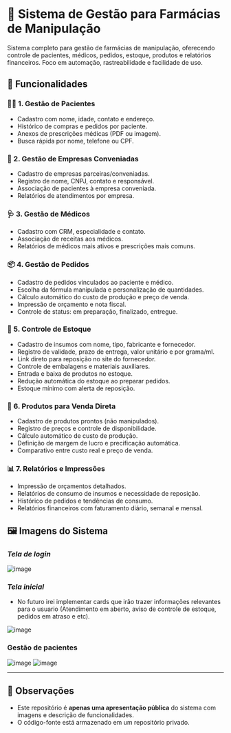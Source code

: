 # 💊 Sistema de Gestão para Farmácias de Manipulação

Sistema completo para gestão de farmácias de manipulação, oferecendo controle de pacientes, médicos, pedidos, estoque, produtos e relatórios financeiros. Foco em automação, rastreabilidade e facilidade de uso.

## 🔎 Funcionalidades

### 🧍‍♀️ 1. Gestão de Pacientes
- Cadastro com nome, idade, contato e endereço.
- Histórico de compras e pedidos por paciente.
- Anexos de prescrições médicas (PDF ou imagem).
- Busca rápida por nome, telefone ou CPF.

### 🏢 2. Gestão de Empresas Conveniadas
- Cadastro de empresas parceiras/conveniadas.
- Registro de nome, CNPJ, contato e responsável.
- Associação de pacientes à empresa conveniada.
- Relatórios de atendimentos por empresa.

### 🩺 3. Gestão de Médicos
- Cadastro com CRM, especialidade e contato.
- Associação de receitas aos médicos.
- Relatórios de médicos mais ativos e prescrições mais comuns.

### 📦 4. Gestão de Pedidos
- Cadastro de pedidos vinculados ao paciente e médico.
- Escolha da fórmula manipulada e personalização de quantidades.
- Cálculo automático do custo de produção e preço de venda.
- Impressão de orçamento e nota fiscal.
- Controle de status: em preparação, finalizado, entregue.

### 🧪 5. Controle de Estoque
- Cadastro de insumos com nome, tipo, fabricante e fornecedor.
- Registro de validade, prazo de entrega, valor unitário e por grama/ml.
- Link direto para reposição no site do fornecedor.
- Controle de embalagens e materiais auxiliares.
- Entrada e baixa de produtos no estoque.
- Redução automática do estoque ao preparar pedidos.
- Estoque mínimo com alerta de reposição.

### 🛒 6. Produtos para Venda Direta
- Cadastro de produtos prontos (não manipulados).
- Registro de preços e controle de disponibilidade.
- Cálculo automático de custo de produção.
- Definição de margem de lucro e precificação automática.
- Comparativo entre custo real e preço de venda.

### 📊 7. Relatórios e Impressões
- Impressão de orçamentos detalhados.
- Relatórios de consumo de insumos e necessidade de reposição.
- Histórico de pedidos e tendências de consumo.
- Relatórios financeiros com faturamento diário, semanal e mensal.

## 🖼️ Imagens do Sistema
### *Tela de login*

![image](https://github.com/user-attachments/assets/a2124df7-78cd-407c-98c5-87ee7efe75ee)

### *Tela inicial*
- No futuro irei implementar cards que irão trazer informações relevantes para o usuario (Atendimento em aberto, aviso de controle de estoque, pedidos em atraso e etc).

![image](https://github.com/user-attachments/assets/7f5056fb-78b2-4bb8-980f-cf07f0c2e428)

### Gestão de pacientes

![image](https://github.com/user-attachments/assets/68378b59-3dda-4306-8658-d3f614005b6d)
![image](https://github.com/user-attachments/assets/a8d7d3ef-6b1f-4bd7-a666-3d2deaf97a39)


---

## 📌 Observações
- Este repositório é **apenas uma apresentação pública** do sistema com imagens e descrição de funcionalidades.
- O código-fonte está armazenado em um repositório privado.

